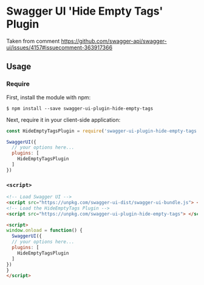 Swagger UI 'Hide Empty Tags' Plugin
==================================================================

Taken from comment https://github.com/swagger-api/swagger-ui/issues/4157#issuecomment-363917366

## Usage

### Require

First, install the module with npm:
```
$ npm install --save swagger-ui-plugin-hide-empty-tags
```

Next, require it in your client-side application:

```js
const HideEmptyTagsPlugin = require('swagger-ui-plugin-hide-empty-tags');

SwaggerUI({
  // your options here...
  plugins: [
    HideEmptyTagsPlugin
  ]
})
```

### `<script>`

```html
<!-- Load Swagger UI -->
<script src="https://unpkg.com/swagger-ui-dist/swagger-ui-bundle.js"> </script> 
<!-- Load the HideEmptyTags Plugin -->
<script src="https://unpkg.com/swagger-ui-plugin-hide-empty-tags"> </script>

<script>
window.onload = function() {
  SwaggerUI({
  // your options here...
  plugins: [
    HideEmptyTagsPlugin
  ]
})
}
</script>
```

